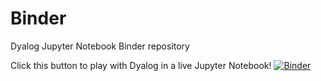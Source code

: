 # Binder
Dyalog Jupyter Notebook Binder repository

Click this button to play with Dyalog in a live Jupyter Notebook!
[![Binder](https://mybinder.org/badge_logo.svg)](https://mybinder.org/v2/gh/rikedyp/Binder/f3aa1ea)
